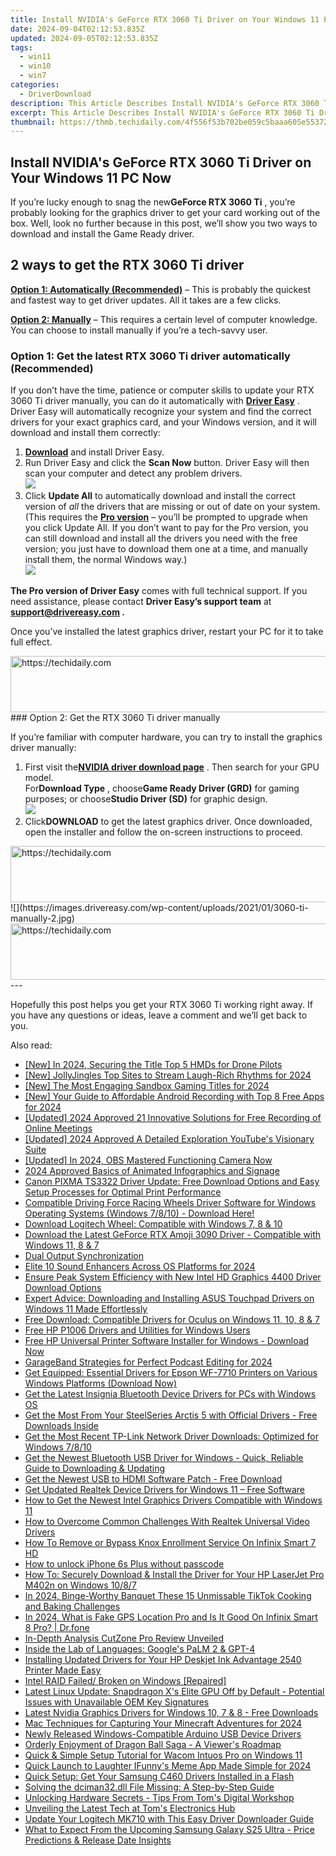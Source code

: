 ```yaml
---
title: Install NVIDIA's GeForce RTX 3060 Ti Driver on Your Windows 11 PC Now
date: 2024-09-04T02:12:53.835Z
updated: 2024-09-05T02:12:53.835Z
tags:
  - win11
  - win10
  - win7
categories:
  - DriverDownload
description: This Article Describes Install NVIDIA's GeForce RTX 3060 Ti Driver on Your Windows 11 PC Now
excerpt: This Article Describes Install NVIDIA's GeForce RTX 3060 Ti Driver on Your Windows 11 PC Now
thumbnail: https://thmb.techidaily.com/4f556f53b702be059c5baaa605e55372122aad0cd1b5268a8b5026540ff9ee16.jpg
---
```


## Install NVIDIA's GeForce RTX 3060 Ti Driver on Your Windows 11 PC Now

If you’re lucky enough to snag the new**GeForce RTX 3060 Ti** , you’re probably looking for the graphics driver to get your card working out of the box. Well, look no further because in this post, we’ll show you two ways to download and install the Game Ready driver.

## 2 ways to get the RTX 3060 Ti driver

**[Option 1: Automatically (Recommended)](https://www.drivereasy.com/knowledge/download-geforce-rtx-3060-ti-driver-for-windows-10-8-or-7/#option1)**  – This is probably the quickest and fastest way to get driver updates. All it takes are a few clicks.

**[Option 2: Manually](https://tools.techidaily.com/drivereasy/download/)**  – This requires a certain level of computer knowledge. You can choose to install manually if you’re a tech-savvy user.

### Option 1: Get the latest RTX 3060 Ti driver automatically (Recommended)

 If you don’t have the time, patience or computer skills to update your RTX 3060 Ti driver manually, you can do it automatically with **[Driver Easy](https://tools.techidaily.com/drivereasy/download/)**  . Driver Easy will automatically recognize your system and find the correct drivers for your exact graphics card, and your Windows version, and it will download and install them correctly:

1. **[Download](https://tools.techidaily.com/drivereasy/download/)**  and install Driver Easy.
2. Run Driver Easy and click the **Scan Now** button. Driver Easy will then scan your computer and detect any problem drivers.  
![](https://images.drivereasy.com/wp-content/uploads/2020/08/Scan-now.jpg)
3. Click **Update All** to automatically download and install the correct version of _all_ the drivers that are missing or out of date on your system.(This requires the **[Pro version](https://tools.techidaily.com/drivereasy/download/)**  – you’ll be prompted to upgrade when you click Update All. If you don’t want to pay for the Pro version, you can still download and install all the drivers you need with the free version; you just have to download them one at a time, and manually install them, the normal Windows way.)  
![](https://images.drivereasy.com/wp-content/uploads/2021/01/3060-ti-de-update-all.jpg)

**The Pro version of Driver Easy** comes with full technical support. If you need assistance, please contact **Driver Easy’s support team** at **[support@drivereasy.com](https://tools.techidaily.com/drivereasy/download/) .**

 Once you’ve installed the latest graphics driver, restart your PC for it to take full effect.

<!-- affiliate ads begin -->
<a href="https://appsumo.8odi.net/c/5597632/2030370/7443" target="_top" id="2030370">
  <img src="//a.impactradius-go.com/display-ad/7443-2030370" border="0" alt="https://techidaily.com" width="728" height="90"/>
</a>
<img height="0" width="0" src="https://appsumo.8odi.net/i/5597632/2030370/7443" style="position:absolute;visibility:hidden;" border="0" />
<!-- affiliate ads end -->
### Option 2: Get the RTX 3060 Ti driver manually

 If you’re familiar with computer hardware, you can try to install the graphics driver manually:

1. First visit the[**NVIDIA driver download page**](https://tools.techidaily.com/drivereasy/download/) . Then search for your GPU model.  
 For**Download Type** , choose**Game Ready Driver (GRD)** for gaming purposes; or choose**Studio Driver (SD)** for graphic design.  
![](https://images.drivereasy.com/wp-content/uploads/2021/01/3060-ti-manually-1.jpg)
2. Click**DOWNLOAD** to get the latest graphics driver. Once downloaded, open the installer and follow the on-screen instructions to proceed.  
<!-- affiliate ads begin -->
<a href="https://laganoo.pxf.io/c/5597632/1528703/16446" target="_top" id="1528703">
  <img src="//a.impactradius-go.com/display-ad/16446-1528703" border="0" alt="https://techidaily.com" width="728" height="90"/>
</a>
<img height="0" width="0" src="https://laganoo.pxf.io/i/5597632/1528703/16446" style="position:absolute;visibility:hidden;" border="0" />
<!-- affiliate ads end -->
![](https://images.drivereasy.com/wp-content/uploads/2021/01/3060-ti-manually-2.jpg)

<!-- affiliate ads begin -->
<a href="https://dhgate.sjv.io/c/5597632/1175223/12108" target="_top" id="1175223">
  <img src="//a.impactradius-go.com/display-ad/12108-1175223" border="0" alt="https://techidaily.com" width="728" height="90"/>
</a>
<img height="0" width="0" src="https://dhgate.sjv.io/i/5597632/1175223/12108" style="position:absolute;visibility:hidden;" border="0" />
<!-- affiliate ads end -->
---

 Hopefully this post helps you get your RTX 3060 Ti working right away. If you have any questions or ideas, leave a comment and we’ll get back to you.

<ins class="adsbygoogle"
     style="display:block"
     data-ad-format="autorelaxed"
     data-ad-client="ca-pub-7571918770474297"
     data-ad-slot="1223367746"></ins>



<ins class="adsbygoogle"
     style="display:block"
     data-ad-client="ca-pub-7571918770474297"
     data-ad-slot="8358498916"
     data-ad-format="auto"
     data-full-width-responsive="true"></ins>

<span class="atpl-alsoreadstyle">Also read:</span>
<div><ul>
<li><a href="https://fox-access.techidaily.com/new-in-2024-securing-the-title-top-5-hmds-for-drone-pilots/"><u>[New] In 2024, Securing the Title  Top 5 HMDs for Drone Pilots</u></a></li>
<li><a href="https://vp-tips.techidaily.com/new-jollyjingles-top-sites-to-stream-laugh-rich-rhythms-for-2024/"><u>[New] JollyJingles  Top Sites to Stream Laugh-Rich Rhythms for 2024</u></a></li>
<li><a href="https://video-capture.techidaily.com/new-the-most-engaging-sandbox-gaming-titles-for-2024/"><u>[New] The Most Engaging Sandbox Gaming Titles for 2024</u></a></li>
<li><a href="https://screen-sharing-recording.techidaily.com/new-your-guide-to-affordable-android-recording-with-top-8-free-apps-for-2024/"><u>[New] Your Guide to Affordable Android Recording with Top 8 Free Apps for 2024</u></a></li>
<li><a href="https://screen-capture.techidaily.com/updated-2024-approved-21-innovative-solutions-for-free-recording-of-online-meetings/"><u>[Updated] 2024 Approved  21 Innovative Solutions for Free Recording of Online Meetings</u></a></li>
<li><a href="https://facebook-video-share.techidaily.com/updated-2024-approved-a-detailed-exploration-youtubes-visionary-suite/"><u>[Updated] 2024 Approved  A Detailed Exploration  YouTube's Visionary Suite</u></a></li>
<li><a href="https://screen-video-capture.techidaily.com/updated-in-2024-obs-mastered-functioning-camera-now/"><u>[Updated] In 2024, OBS Mastered  Functioning Camera Now</u></a></li>
<li><a href="https://extra-lessons.techidaily.com/2024-approved-basics-of-animated-infographics-and-signage/"><u>2024 Approved  Basics of Animated Infographics and Signage</u></a></li>
<li><a href="https://hardware-help.techidaily.com/canon-pixma-ts3322-driver-update-free-download-options-and-easy-setup-processes-for-optimal-print-performance/"><u>Canon PIXMA TS3322 Driver Update: Free Download Options and Easy Setup Processes for Optimal Print Performance</u></a></li>
<li><a href="https://hardware-help.techidaily.com/1722975255841-compatible-driving-force-racing-wheels-driver-software-for-windows-operating-systems-windows-7810-download-here/"><u>Compatible Driving Force Racing Wheels Driver Software for Windows Operating Systems (Windows 7/8/10) - Download Here!</u></a></li>
<li><a href="https://hardware-help.techidaily.com/download-logitech-wheel-compatible-with-windows-7-8-and-10/"><u>Download Logitech Wheel: Compatible with Windows 7, 8 & 10</u></a></li>
<li><a href="https://hardware-help.techidaily.com/download-the-latest-geforce-rtx-amoji-3090-driver-compatible-with-windows-11-8-and-7/"><u>Download the Latest GeForce RTX Amoji 3090 Driver - Compatible with Windows 11, 8 & 7</u></a></li>
<li><a href="https://digital-screen-recording.techidaily.com/dual-output-synchronization/"><u>Dual Output Synchronization</u></a></li>
<li><a href="https://youtube-video-recordings.techidaily.com/elite-10-sound-enhancers-across-os-platforms-for-2024/"><u>Elite 10 Sound Enhancers Across OS Platforms for 2024</u></a></li>
<li><a href="https://hardware-help.techidaily.com/ensure-peak-system-efficiency-with-new-intel-hd-graphics-4400-driver-download-options/"><u>Ensure Peak System Efficiency with New Intel HD Graphics 4400 Driver Download Options</u></a></li>
<li><a href="https://hardware-help.techidaily.com/expert-advice-downloading-and-installing-asus-touchpad-drivers-on-windows-11-made-effortlessly/"><u>Expert Advice: Downloading and Installing ASUS Touchpad Drivers on Windows 11 Made Effortlessly</u></a></li>
<li><a href="https://hardware-help.techidaily.com/free-download-compatible-drivers-for-oculus-on-windows-11-10-8-and-7/"><u>Free Download: Compatible Drivers for Oculus on Windows 11, 10, 8 & 7</u></a></li>
<li><a href="https://hardware-help.techidaily.com/free-hp-p1006-drivers-and-utilities-for-windows-users/"><u>Free HP P1006 Drivers and Utilities for Windows Users</u></a></li>
<li><a href="https://hardware-help.techidaily.com/free-hp-universal-printer-software-installer-for-windows-download-now/"><u>Free HP Universal Printer Software Installer for Windows - Download Now</u></a></li>
<li><a href="https://article-helps.techidaily.com/garageband-strategies-for-perfect-podcast-editing-for-2024/"><u>GarageBand Strategies for Perfect Podcast Editing for 2024</u></a></li>
<li><a href="https://hardware-help.techidaily.com/get-equipped-essential-drivers-for-epson-wf-7710-printers-on-various-windows-platforms-download-now/"><u>Get Equipped: Essential Drivers for Epson WF-7710 Printers on Various Windows Platforms (Download Now)</u></a></li>
<li><a href="https://hardware-help.techidaily.com/get-the-latest-insignia-bluetooth-device-drivers-for-pcs-with-windows-os/"><u>Get the Latest Insignia Bluetooth Device Drivers for PCs with Windows OS</u></a></li>
<li><a href="https://hardware-help.techidaily.com/get-the-most-from-your-steelseries-arctis-5-with-official-drivers-free-downloads-inside/"><u>Get the Most From Your SteelSeries Arctis 5 with Official Drivers - Free Downloads Inside</u></a></li>
<li><a href="https://hardware-help.techidaily.com/get-the-most-recent-tp-link-network-driver-downloads-optimized-for-windows-7810/"><u>Get the Most Recent TP-Link Network Driver Downloads: Optimized for Windows 7/8/10</u></a></li>
<li><a href="https://hardware-help.techidaily.com/get-the-newest-bluetooth-usb-driver-for-windows-quick-reliable-guide-to-downloading-and-updating/"><u>Get the Newest Bluetooth USB Driver for Windows - Quick, Reliable Guide to Downloading & Updating</u></a></li>
<li><a href="https://hardware-help.techidaily.com/get-the-newest-usb-to-hdmi-software-patch-free-download/"><u>Get the Newest USB to HDMI Software Patch - Free Download</u></a></li>
<li><a href="https://hardware-help.techidaily.com/get-updated-realtek-device-drivers-for-windows-11-free-software/"><u>Get Updated Realtek Device Drivers for Windows 11 – Free Software</u></a></li>
<li><a href="https://hardware-help.techidaily.com/how-to-get-the-newest-intel-graphics-drivers-compatible-with-windows-11/"><u>How to Get the Newest Intel Graphics Drivers Compatible with Windows 11</u></a></li>
<li><a href="https://hardware-help.techidaily.com/how-to-overcome-common-challenges-with-realtek-universal-video-drivers/"><u>How to Overcome Common Challenges With Realtek Universal Video Drivers</u></a></li>
<li><a href="https://unlock-android.techidaily.com/how-to-remove-or-bypass-knox-enrollment-service-on-infinix-smart-7-hd-by-drfone-android/"><u>How To Remove or Bypass Knox Enrollment Service On Infinix Smart 7 HD</u></a></li>
<li><a href="https://review-topics.techidaily.com/how-to-unlock-iphone-6s-plus-without-passcode-by-drfone-ios-unlock-ios-unlock/"><u>How to unlock iPhone 6s Plus without passcode</u></a></li>
<li><a href="https://hardware-help.techidaily.com/how-to-securely-download-and-install-the-driver-for-your-hp-laserjet-pro-m402n-on-windows-1087/"><u>How To: Securely Download & Install the Driver for Your HP LaserJet Pro M402n on Windows 10/8/7</u></a></li>
<li><a href="https://tiktok-clips.techidaily.com/in-2024-binge-worthy-banquet-these-15-unmissable-tiktok-cooking-and-baking-challenges/"><u>In 2024, Binge-Worthy Banquet  These 15 Unmissable TikTok Cooking and Baking Challenges</u></a></li>
<li><a href="https://phone-solutions.techidaily.com/in-2024-what-is-fake-gps-location-pro-and-is-it-good-on-infinix-smart-8-pro-drfone-by-drfone-virtual-android/"><u>In 2024, What is Fake GPS Location Pro and Is It Good On Infinix Smart 8 Pro? | Dr.fone</u></a></li>
<li><a href="https://extra-lessons.techidaily.com/in-depth-analysis-cutzone-pro-review-unveiled/"><u>In-Depth Analysis  CutZone Pro Review Unveiled</u></a></li>
<li><a href="https://tech-haven.techidaily.com/inside-the-lab-of-languages-googles-palm-2-and-gpt-4/"><u>Inside the Lab of Languages: Google's PaLM 2 & GPT-4</u></a></li>
<li><a href="https://hardware-help.techidaily.com/installing-updated-drivers-for-your-hp-deskjet-ink-advantage-2540-printer-made-easy/"><u>Installing Updated Drivers for Your HP Deskjet Ink Advantage 2540 Printer Made Easy</u></a></li>
<li><a href="https://tech-renaissance.techidaily.com/intel-raid-failed-broken-on-windows-repaired/"><u>Intel RAID Failed/ Broken on Windows [Repaired]</u></a></li>
<li><a href="https://hardware-help.techidaily.com/latest-linux-update-snapdragon-xs-elite-gpu-off-by-default-potential-issues-with-unavailable-oem-key-signatures/"><u>Latest Linux Update: Snapdragon X's Elite GPU Off by Default - Potential Issues with Unavailable OEM Key Signatures</u></a></li>
<li><a href="https://hardware-help.techidaily.com/latest-nvidia-graphics-drivers-for-windows-10-7-and-8-free-downloads/"><u>Latest Nvidia Graphics Drivers for Windows 10, 7 & 8 - Free Downloads</u></a></li>
<li><a href="https://remote-screen-capture.techidaily.com/mac-techniques-for-capturing-your-minecraft-adventures-for-2024/"><u>Mac Techniques for Capturing Your Minecraft Adventures for 2024</u></a></li>
<li><a href="https://hardware-help.techidaily.com/newly-released-windows-compatible-arduino-usb-device-drivers/"><u>Newly Released Windows-Compatible Arduino USB Device Drivers</u></a></li>
<li><a href="https://tech-recovery.techidaily.com/orderly-enjoyment-of-dragon-ball-saga-a-viewers-roadmap/"><u>Orderly Enjoyment of Dragon Ball Saga - A Viewer's Roadmap</u></a></li>
<li><a href="https://hardware-help.techidaily.com/quick-and-simple-setup-tutorial-for-wacom-intuos-pro-on-windows-11/"><u>Quick & Simple Setup Tutorial for Wacom Intuos Pro on Windows 11</u></a></li>
<li><a href="https://extra-approaches.techidaily.com/quick-launch-to-laughter-ifunnys-meme-app-made-simple-for-2024/"><u>Quick Launch to Laughter  IFunny's Meme App Made Simple for 2024</u></a></li>
<li><a href="https://hardware-help.techidaily.com/1722979143388-quick-setup-get-your-samsung-c460-drivers-installed-in-a-flash/"><u>Quick Setup: Get Your Samsung C460 Drivers Installed in a Flash</u></a></li>
<li><a href="https://tech-recovery.techidaily.com/solving-the-dciman32dll-file-missing-a-step-by-step-guide/"><u>Solving the dciman32.dll File Missing: A Step-by-Step Guide</u></a></li>
<li><a href="https://hardware-help.techidaily.com/unlocking-hardware-secrets-tips-from-toms-digital-workshop/"><u>Unlocking Hardware Secrets - Tips From Tom's Digital Workshop</u></a></li>
<li><a href="https://hardware-updates.techidaily.com/unveiling-the-latest-tech-at-toms-electronics-hub/"><u>Unveiling the Latest Tech at Tom's Electronics Hub</u></a></li>
<li><a href="https://hardware-help.techidaily.com/update-your-logitech-mk710-with-this-easy-driver-downloader-guide/"><u>Update Your Logitech MK710 with This Easy Driver Downloader Guide</u></a></li>
<li><a href="https://tech-renaissance.techidaily.com/1722903258846-what-to-expect-from-the-upcoming-samsung-galaxy-s25-ultra-price-predictions-and-release-date-insights/"><u>What to Expect From the Upcoming Samsung Galaxy S25 Ultra - Price Predictions & Release Date Insights</u></a></li>
</ul></div>
